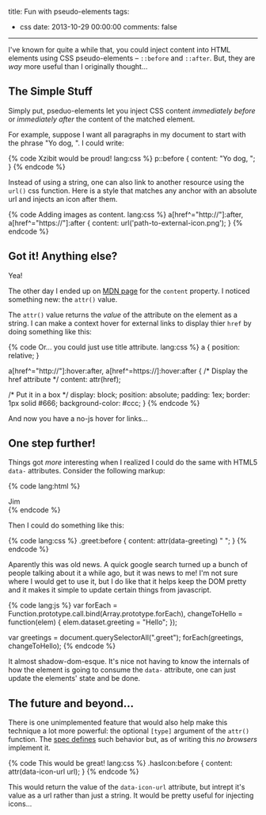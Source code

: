 title: Fun with pseudo-elements
tags:
  - css
date: 2013-10-29 00:00:00
comments: false
---


I've known for quite a while that, you could inject content into
HTML elements using CSS pseudo-elements &ndash; `::before` and
`::after`. But, they are _way_ more useful than I originally thought...

<!-- more -->

## The Simple Stuff

Simply put, pseduo-elements let you inject CSS content _immediately before_ or _immediately after_ the content of the matched element.

For example, suppose I want all paragraphs in my document to start with the phrase "Yo dog, ". I could write:

{% code Xzibit would be proud! lang:css %}
p::before { content: "Yo dog, "; }
{% endcode %}

Instead of using a string, one can also link to another resource using the `url()` css function. Here is a style that matches any anchor with an absolute url and injects an icon after them.

{% code Adding images as content. lang:css %}
a[href^="http://"]:after, a[href^="https://"]:after {
  content: url('path-to-external-icon.png');
}
{% endcode %}

## Got it! Anything else?

Yea!

The other day I ended up on [MDN page](https://developer.mozilla.org/en-US/docs/Web/CSS/content)
for the `content` property. I noticed something new: the `attr()` value.

The `attr()` value returns the *value* of the attribute
on the element as a string. I can make a context hover for external
links to display thier `href` by doing something like this:

{% code Or... you could just use title attribute. lang:css %}
a { position: relative; }

a[href^="http://"]:hover:after, a[href^=https://]:hover:after {
  /* Display the href attribute */
  content: attr(href);

  /* Put it in a box */
  display: block;
  position: absolute;
  padding: 1ex;
  border: 1px solid #666;
  background-color: #ccc;
}
{% endcode %}

And now you have a no-js hover for links...

## One step further!

Things got *more* interesting when I realized I could
do the same with HTML5 `data-` attributes. Consider the following markup:

{% code lang:html %}
<div class="greet" data-greeting="Hola">Jim</div>
{% endcode %}

Then I could do something like this:

{% code lang:css %}
.greet:before {
  content: attr(data-greeting) " ";
}
{% endcode %}

Aparently this was old news. A quick google search turned up a bunch
of people talking about it a while ago, but it was news to me! I'm not sure
where I would get to use it, but I do like that it helps keep the DOM pretty
and it makes it simple to update certain things from javascript.

{% code lang:js %}
var forEach = Function.prototype.call.bind(Array.prototype.forEach),
    changeToHello = function(elem) {
      elem.dataset.greeting = "Hello";
    });

var greetings = document.querySelectorAll(".greet");
forEach(greetings, changeToHello);
{% endcode %}

It almost shadow-dom-esque. It's nice not having to know the internals
of how the element is going to consume the `data-` attribute, one can
just update the elements' state and be done.

## The future and beyond...

There is one unimplemented feature that would also help make this
technique a lot more powerful: the optional `[type]` argument of
the `attr()` function. The
[spec defines](https://developer.mozilla.org/en-US/docs/Web/CSS/attr) such
behavior but, as of writing this *no browsers* implement it.

{% code This would be great! lang:css %}
.hasIcon:before {
  content: attr(data-icon-url url);
}
{% endcode %}

This would return the value of the `data-icon-url` attribute, but intrept
it's value as a url rather than just a string. It would be pretty useful
for injecting icons...
